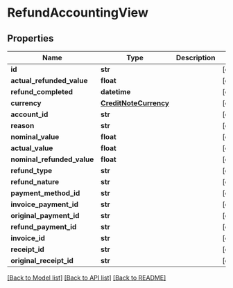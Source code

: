 # RefundAccountingView

## Properties
Name | Type | Description | Notes
------------ | ------------- | ------------- | -------------
**id** | **str** |  | [optional] 
**actual_refunded_value** | **float** |  | [optional] 
**refund_completed** | **datetime** |  | [optional] 
**currency** | [**CreditNoteCurrency**](CreditNoteCurrency.md) |  | [optional] 
**account_id** | **str** |  | [optional] 
**reason** | **str** |  | [optional] 
**nominal_value** | **float** |  | [optional] 
**actual_value** | **float** |  | [optional] 
**nominal_refunded_value** | **float** |  | [optional] 
**refund_type** | **str** |  | [optional] 
**refund_nature** | **str** |  | [optional] 
**payment_method_id** | **str** |  | [optional] 
**invoice_payment_id** | **str** |  | [optional] 
**original_payment_id** | **str** |  | [optional] 
**refund_payment_id** | **str** |  | [optional] 
**invoice_id** | **str** |  | [optional] 
**receipt_id** | **str** |  | [optional] 
**original_receipt_id** | **str** |  | [optional] 

[[Back to Model list]](../README.md#documentation-for-models) [[Back to API list]](../README.md#documentation-for-api-endpoints) [[Back to README]](../README.md)

